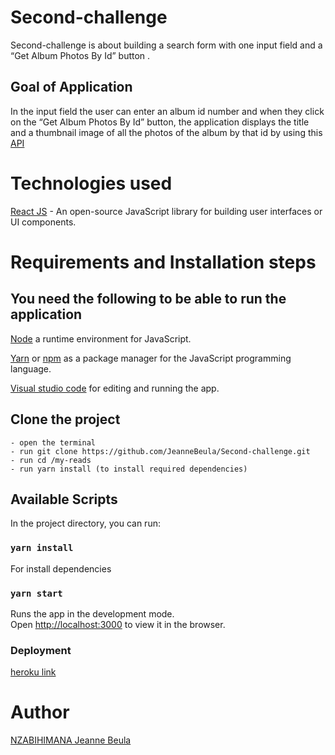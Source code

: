 # **Second-challenge**

Second-challenge is about building a search form with one input field and a “Get Album Photos By Id” button .

## **Goal of Application**

In the input field the user can enter an album id number and when they click on the “Get Album Photos By Id” button, the application displays the title and a thumbnail image of all the photos of the album by that id by using this [API](https://jsonplaceholder.typicode.com/guide/)

# **Technologies used**

[React JS](https://reactjs.org/) -  An open-source JavaScript library for building user interfaces or UI components.

# **Requirements and Installation steps**

## **You need the following to be able to run the application**

[Node](https://nodejs.org/en/download/) a runtime environment for JavaScript.

[Yarn](https://classic.yarnpkg.com/en/) or [npm](https://www.npmjs.com/get-npm) as a package manager for the JavaScript programming language.

[Visual studio code](https://code.visualstudio.com/download) for editing and running the app.

## **Clone the project**
    - open the terminal
    - run git clone https://github.com/JeanneBeula/Second-challenge.git
    - run cd /my-reads
    - run yarn install (to install required dependencies)

## Available Scripts

In the project directory, you can run:


### `yarn install`

For install dependencies

### `yarn start`

Runs the app in the development mode.<br />
Open [http://localhost:3000](http://localhost:3000) to view it in the browser.

### Deployment 

[heroku link](https://album-images.herokuapp.com)
# **Author**

[NZABIHIMANA Jeanne Beula](https://github.com/JeanneBeula)
